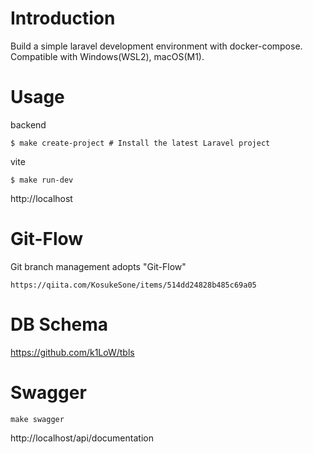 # Introduction

Build a simple laravel development environment with docker-compose. Compatible with Windows(WSL2), macOS(M1).

# Usage

backend

```
$ make create-project # Install the latest Laravel project
```

vite

```
$ make run-dev
```

http://localhost

# Git-Flow

Git branch management adopts "Git-Flow"

```
https://qiita.com/KosukeSone/items/514dd24828b485c69a05
```

# DB Schema

https://github.com/k1LoW/tbls


# Swagger
```
make swagger
```

http://localhost/api/documentation
